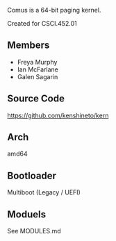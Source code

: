 Comus is a 64-bit paging kernel.

Created for CSCI.452.01

## Members

- Freya Murphy
- Ian McFarlane
- Galen Sagarin

## Source Code

https://github.com/kenshineto/kern

## Arch

amd64

## Bootloader

Multiboot (Legacy / UEFI)

## Moduels

See MODULES.md
